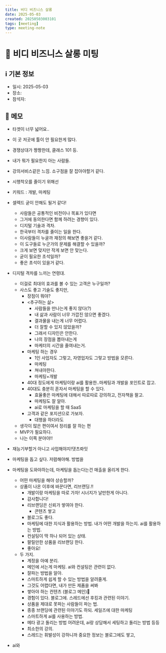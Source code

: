 ```yaml
---
title: 비디 비즈니스 살롱
date: 2025-05-03
created: 20250503003101
tags: [meeting]
type: meeting-note
---
```


# 🤝 비디 비즈니스 살롱 미팅

## ℹ️ 기본 정보
- 일시: 2025-05-03
- 장소: 
- 참석자: 

## 📝 메모
* 타겟이 너무 넓어요..
* 이 곳 저곳에 툴이 안 필요한게 많다.
* 경쟁상대가 짱짱한데, 클래스 101 등.
* 내가 뭐가 필요한지 아는 사람들.
* 강의서비스같은 느낌. 소구점을 잘 잡아야할거 같다.
* 시행착오를 줄이기 위해선
* 키워드 : 개발, 마케팅

* 셀렉드 굳이 안해도 될거 같다!
	* 사람들은 공통적인 비전이나 목표가 있다면
	* 그거에 동의한다면 함께 하려는 경향이 있다.
	* 디지털 기술과 격차.
	* 한국부터 격차를 줄이는 일을 한다.
	* 이사람들이 누굴까 재정의 해보면 좋을거 같다.
	* 이 도구들로 누군가의 문제를 해결할 수 있을까?
	* 크게 보면 맞지만 작게 보면 안 맞는다.
	* 굳이 필요한 초석일까?
	* 좋은 초석이 있을거 같다.
* 디지털 격차를 느끼는 연령대.
	* 이걸로 최대의 효과를 볼 수 있는 고객은 누구일까?
	* 사스도 좋고 기술도 좋지만, 
		* 장점이 뭐야?
		* <추구하는 삶>
			* 사람들을 만나는게 좋지 않다(?)
			* 내 삶과 사람이 너무 가깝진 않으면 좋겠다.
			* 결과물을 내는게 너무 어렵다.
			* 더 잘할 수 있지 않았을까?
			* 그래서 디자인은 안한다.
			* 나의 장점을 뽑아내는게 
			* 마케터의 시간을 줄여내는거.
		* 마케팅 하는 경우
			* 1인 사업자도 그렇고, 자영업자도 그렇고 방법을 모른다.
			* 마케팅 
			* 쳐내야한다.
			* 마케팅+개발
		* 40대 정도에게 마케팅이랑 ai를 활용한..마케팅과 개발을 포인트로 잡고.
		* 40대도 충분히 혼자서 마케팅을 할 수 있다.
			* 효율좋은 마케팅에 대해서 따로따로 강의하고, 전자책을 팔고.
			* 마케팅도 잘 알아.
			* ai로 마케팅을 할 때 SaaS
		* 고객과 같은 포지션으로 가보자.
			* 대행을 하더라도 
	* 생각이 많은 편이여서 정리를 잘 하는 편
	* MVP가 필요하다.
	* 나는 이쪽 분야야!!
* 재능기부할거 아니고 사업해야지!댓츠롸잇
* 마케팅을 돕고 싶다. 저렴해야해. 방법을
* 마케팅을 도와야하는데, 마케팅을 돕는다는건 매출을 올리게 한다.
	* 어떤 마케팅을 해야 상승할까?
	* 상품이 나온 이후에 바꾼다면, 리브랜딩.!!
		* 개발이랑 마케팅을 따로 가자! 시너지가 날만한게 아니다.
		* 감사합니다!
		* 리브랜딩은 신뢰가 쌓여야 한다.
			* 콘텐츠 쌓고
		* 블로그도 좋다.
		* 마케팅에 대한 지식과 활용하는 방법. 내가 어떤 개발을 하는지. ai를 활용하는 방법.
		* 컨설팅이 딱 하나 되어 있는 상태.
		* 팔릴만한 상품을 리브랜딩 한다.
		* 좋아요!
	* 두 가지.
		* 계정을 아예 분리.
		* 메인에 서는게 마케팅. ai와 컨설팅은 관련이 없다.
		* 잘파는 방법을 알아.
		* 스마트하게 쉽게 할 수 있는 방법을 알려줄게.
		* 그것도 어렵다면, 내가 만든 제품을 써봐
		* 쌓아야 하는 컨텐츠 (블로그 메인)
		* 경험이 있다. 블로그에. 스레드에선 후킹과 관련된 이야기.
		* 상품을 제대로 못파는 사람들이 파는 법.
		* 종종 브랜딩에 관련된 이야기도 하되. 세일즈에 대한 마케팅
		* 스마트하게 ai를 사용하는 방법.
		* 메타 광고 돌리는 방법 어려운데, ai랑 상담해서 세팅하고 돌리는 방법 등등
		* 최소한의 강의.
		* 스레드는 휘발성이 강하니까 중요한 정보는 블로그에도 쌓고,
* ai와